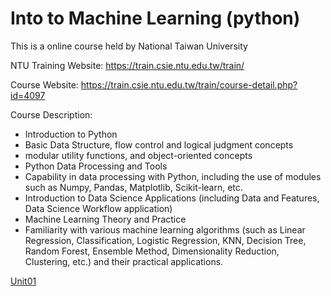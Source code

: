 # Into to Machine Learning (python)

This is a online course held by National Taiwan University


NTU Training Website: https://train.csie.ntu.edu.tw/train/

Course Website: https://train.csie.ntu.edu.tw/train/course-detail.php?id=4097


Course Description: 

- Introduction to Python
- Basic Data Structure, flow control and logical judgment concepts
- modular utility functions, and object-oriented concepts
- Python Data Processing and Tools
- Capability in data processing with Python, including the use of modules such as Numpy, Pandas, Matplotlib, Scikit-learn, etc.
- Introduction to Data Science Applications (including Data and Features, Data Science Workflow application)
- Machine Learning Theory and Practice
- Familiarity with various machine learning algorithms (such as Linear Regression, Classification, Logistic Regression, KNN, Decision Tree, Random Forest, Ensemble Method, Dimensionality Reduction, Clustering, etc.) and their practical applications.



[Unit01](https://github.com/elayswew/IMLP/blob/main/Unit01/Unit01_Crash%20Course%20on%20Python.ipynb) 
